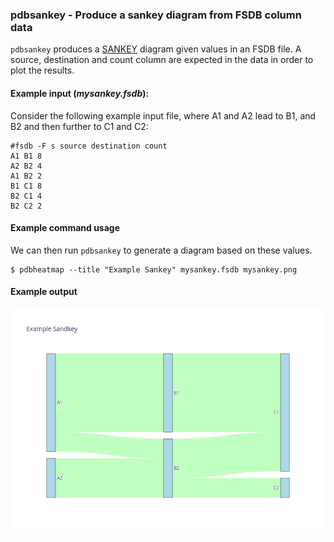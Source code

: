 ### pdbsankey - Produce a sankey diagram from FSDB column data

`pdbsankey` produces a
[SANKEY](https://en.wikipedia.org/wiki/Sankey_diagram) diagram given
values in an FSDB file.  A source, destination and count column are
expected in the data in order to plot the results.

#### Example input (*mysankey.fsdb*):

Consider the following example input file, where A1 and A2 lead to B1,
and B2 and then further to C1 and C2:

```
#fsdb -F s source destination count
A1 B1 8
A2 B2 4
A1 B2 2
B1 C1 8
B2 C1 4
B2 C2 2
```

#### Example command usage

We can then run `pdbsankey` to generate a diagram based on these values.

```
$ pdbheatmap --title "Example Sankey" mysankey.fsdb mysankey.png
```

#### Example output

![mysankey.png](images/mysankey.png)
